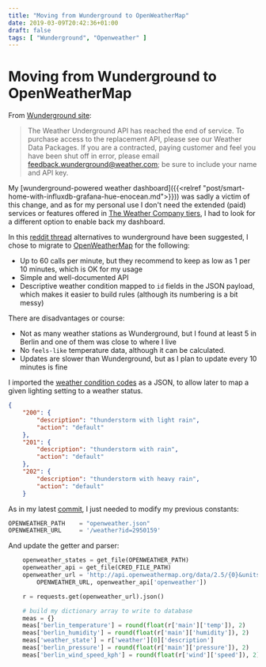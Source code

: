 ```yaml
---
title: "Moving from Wunderground to OpenWeatherMap"
date: 2019-03-09T20:42:36+01:00
draft: false
tags: [ "Wunderground", "Openweather" ]
---
```


# Moving from Wunderground to OpenWeatherMap

From [Wunderground site](https://www.wunderground.com/weather/api/):

>The Weather Underground API has reached the end of service. To purchase access to the replacement API, please see our Weather Data Packages. If you are a contracted, paying customer and feel you have been shut off in error, please email feedback.wunderground@weather.com; be sure to include your name and API key.

My [wunderground-powered weather dashboard]({{<relref "post/smart-home-with-influxdb-grafana-hue-enocean.md">}})) was sadly a victim of this change, and as for my personal use I don't need the extended (paid) services or features offered in [The Weather Company tiers](http://biz.weather.com/WU-Data-API_Data-Package-Demo-Request.html), I had to look for a different option to enable back my dashboard.

In this [reddit thread](https://www.reddit.com/r/webdev/comments/8tjavu/now_that_the_free_wunderground_api_has_been/) alternatives to wunderground have been suggested, I chose to migrate to [OpenWeatherMap](https://openweathermap.org) for the following:

* Up to 60 calls per minute, but they recommend to keep as low as 1 per 10 minutes, which is OK for my usage
* Simple and well-documented API
* Descriptive weather condition mapped to `id` fields in the JSON payload, which makes it easier to build rules (although its numbering is a bit messy)

There are disadvantages or course:

* Not as many weather stations as Wunderground, but I found at least 5 in Berlin and one of them was close to where I live
* No `feels-like` temperature data, although it can be calculated.
* Updates are slower than Wunderground, but as I plan to update every 10 minutes is fine

I imported the [weather condition codes](https://openweathermap.org/weather-conditions) as a JSON, to allow later to map a given lighting setting to a weather status.

```json
{
	"200": {
		"description": "thunderstorm with light rain",
		"action": "default"
	},
	"201": {
		"description": "thunderstorm with rain",
		"action": "default"
	},
	"202": {
		"description": "thunderstorm with heavy rain",
		"action": "default"
	}
```

As in my latest [commit](https://github.com/alignan/home-improvements/commit/4fa2cdf4d61e3628ded17b884ec5d7cda25801c8), I just needed to modify my previous constants:

```python
OPENWEATHER_PATH    = "openweather.json"
OPENWEATHER_URL     = '/weather?id=2950159'
```

And update the getter and parser:

```python
    openweather_states = get_file(OPENWEATHER_PATH)
    openweather_api = get_file(CRED_FILE_PATH)
    openweather_url = 'http://api.openweathermap.org/data/2.5/{0}&units=metric&appid={1}'.format(
        OPENWEATHER_URL, openweather_api['openweather'])

    r = requests.get(openweather_url).json()

    # build my dictionary array to write to database
    meas = {}
    meas['berlin_temperature'] = round(float(r['main']['temp']), 2)
    meas['berlin_humidity'] = round(float(r['main']['humidity']), 2)
    meas['weather_state'] = r['weather'][0]['description']
    meas['berlin_pressure'] = round(float(r['main']['pressure']), 2)
    meas['berlin_wind_speed_kph'] = round(float(r['wind']['speed']), 2)
```

